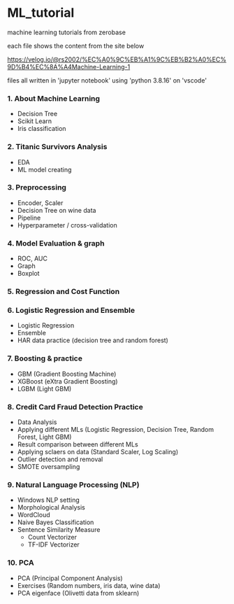 # ML_tutorial
machine learning tutorials from zerobase

each file shows the content from the site below

https://velog.io/@rs2002/%EC%A0%9C%EB%A1%9C%EB%B2%A0%EC%9D%B4%EC%8A%A4Machine-Learning-1

files all written in 'jupyter notebook' using 'python 3.8.16' on 'vscode'


### 1. About Machine Learning
- Decision Tree
- Scikit Learn
- Iris classification


### 2. Titanic Survivors Analysis
- EDA
- ML model creating


### 3. Preprocessing
- Encoder, Scaler
- Decision Tree on wine data
- Pipeline
- Hyperparameter / cross-validation


### 4. Model Evaluation & graph
- ROC, AUC
- Graph
- Boxplot


### 5. Regression and Cost Function


### 6. Logistic Regression and Ensemble
- Logistic Regression
- Ensemble
- HAR data practice (decision tree and random forest)


### 7. Boosting & practice
- GBM (Gradient Boosting Machine)
- XGBoost (eXtra Gradient Boosting)
- LGBM (Light GBM)


### 8. Credit Card Fraud Detection Practice
- Data Analysis
- Applying different MLs (Logistic Regression, Decision Tree, Random Forest, Light GBM)
- Result comparison between different MLs
- Applying sclaers on data (Standard Scaler, Log Scaling)
- Outlier detection and removal
- SMOTE oversampling


### 9. Natural Language Processing (NLP)
- Windows NLP setting
- Morphological Analysis
- WordCloud
- Naive Bayes Classification
- Sentence Similarity Measure
  - Count Vectorizer
  - TF-IDF Vectorizer


### 10. PCA
- PCA (Principal Component Analysis)
- Exercises (Random numbers, iris data, wine data)
- PCA eigenface (Olivetti data from sklearn)
